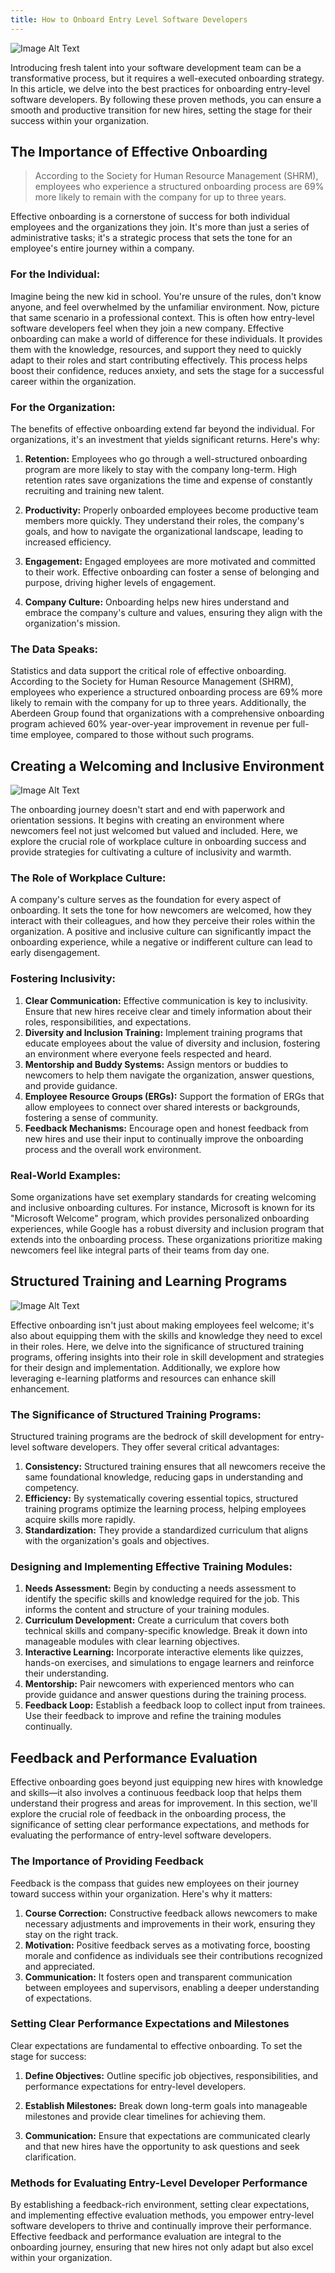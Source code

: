 ```yaml
---
title: How to Onboard Entry Level Software Developers
---
```


![Image Alt Text](/blog/assets/article5/image1.jpeg#center)

Introducing fresh talent into your software development team can be a transformative process, but it requires a well-executed onboarding strategy. In this article, we delve into the best practices for onboarding entry-level software developers. By following these proven methods, you can ensure a smooth and productive transition for new hires, setting the stage for their success within your organization.

## **The Importance of Effective Onboarding**
>According to the Society for Human Resource Management (SHRM), employees who experience a structured onboarding process are 69% more likely to remain with the company for up to three years.

Effective onboarding is a cornerstone of success for both individual employees and the organizations they join. It's more than just a series of administrative tasks; it's a strategic process that sets the tone for an employee's entire journey within a company.
### **For the Individual:**
Imagine being the new kid in school. You're unsure of the rules, don't know anyone, and feel overwhelmed by the unfamiliar environment. Now, picture that same scenario in a professional context. This is often how entry-level software developers feel when they join a new company.
Effective onboarding can make a world of difference for these individuals. It provides them with the knowledge, resources, and support they need to quickly adapt to their roles and start contributing effectively. This process helps boost their confidence, reduces anxiety, and sets the stage for a successful career within the organization.
### **For the Organization:**
The benefits of effective onboarding extend far beyond the individual. For organizations, it's an investment that yields significant returns. Here's why:

1. **Retention:** Employees who go through a well-structured onboarding program are more likely to stay with the company long-term. High retention rates save organizations the time and expense of constantly recruiting and training new talent.

2. **Productivity:** Properly onboarded employees become productive team members more quickly. They understand their roles, the company's goals, and how to navigate the organizational landscape, leading to increased efficiency.

3. **Engagement:** Engaged employees are more motivated and committed to their work. Effective onboarding can foster a sense of belonging and purpose, driving higher levels of engagement.

4. **Company Culture:** Onboarding helps new hires understand and embrace the company's culture and values, ensuring they align with the organization's mission.


### **The Data Speaks:**
Statistics and data support the critical role of effective onboarding. According to the Society for Human Resource Management (SHRM), employees who experience a structured onboarding process are 69% more likely to remain with the company for up to three years. Additionally, the Aberdeen Group found that organizations with a comprehensive onboarding program achieved 60% year-over-year improvement in revenue per full-time employee, compared to those without such programs.

## **Creating a Welcoming and Inclusive Environment**
![Image Alt Text](/blog/assets/article5/image2.jpeg#center)

The onboarding journey doesn't start and end with paperwork and orientation sessions. It begins with creating an environment where newcomers feel not just welcomed but valued and included. Here, we explore the crucial role of workplace culture in onboarding success and provide strategies for cultivating a culture of inclusivity and warmth.

### **The Role of Workplace Culture:**
A company's culture serves as the foundation for every aspect of onboarding. It sets the tone for how newcomers are welcomed, how they interact with their colleagues, and how they perceive their roles within the organization. A positive and inclusive culture can significantly impact the onboarding experience, while a negative or indifferent culture can lead to early disengagement.

### **Fostering Inclusivity:**

1. **Clear Communication:** Effective communication is key to inclusivity. Ensure that new hires receive clear and timely information about their roles, responsibilities, and expectations.
2. **Diversity and Inclusion Training:** Implement training programs that educate employees about the value of diversity and inclusion, fostering an environment where everyone feels respected and heard.
3. **Mentorship and Buddy Systems:** Assign mentors or buddies to newcomers to help them navigate the organization, answer questions, and provide guidance.
4. **Employee Resource Groups (ERGs):** Support the formation of ERGs that allow employees to connect over shared interests or backgrounds, fostering a sense of community.
5. **Feedback Mechanisms:** Encourage open and honest feedback from new hires and use their input to continually improve the onboarding process and the overall work environment.

### **Real-World Examples:**
Some organizations have set exemplary standards for creating welcoming and inclusive onboarding cultures. For instance, Microsoft is known for its "Microsoft Welcome" program, which provides personalized onboarding experiences, while Google has a robust diversity and inclusion program that extends into the onboarding process. These organizations prioritize making newcomers feel like integral parts of their teams from day one.

## **Structured Training and Learning Programs**
![Image Alt Text](/blog/assets/article5/image3.jpeg#center)

Effective onboarding isn't just about making employees feel welcome; it's also about equipping them with the skills and knowledge they need to excel in their roles. Here, we delve into the significance of structured training programs, offering insights into their role in skill development and strategies for their design and implementation. Additionally, we explore how leveraging e-learning platforms and resources can enhance skill enhancement.

### **The Significance of Structured Training Programs:**
Structured training programs are the bedrock of skill development for entry-level software developers. They offer several critical advantages:

1. **Consistency:** Structured training ensures that all newcomers receive the same foundational knowledge, reducing gaps in understanding and competency.
2. **Efficiency:** By systematically covering essential topics, structured training programs optimize the learning process, helping employees acquire skills more rapidly.
3. **Standardization:** They provide a standardized curriculum that aligns with the organization's goals and objectives.

### **Designing and Implementing Effective Training Modules:**
1. **Needs Assessment:** Begin by conducting a needs assessment to identify the specific skills and knowledge required for the job. This informs the content and structure of your training modules.
2. **Curriculum Development:** Create a curriculum that covers both technical skills and company-specific knowledge. Break it down into manageable modules with clear learning objectives.
3. **Interactive Learning:** Incorporate interactive elements like quizzes, hands-on exercises, and simulations to engage learners and reinforce their understanding.
4. **Mentorship:** Pair newcomers with experienced mentors who can provide guidance and answer questions during the training process.
5. **Feedback Loop:** Establish a feedback loop to collect input from trainees. Use their feedback to improve and refine the training modules continually.

## **Feedback and Performance Evaluation**
Effective onboarding goes beyond just equipping new hires with knowledge and skills—it also involves a continuous feedback loop that helps them understand their progress and areas for improvement. In this section, we'll explore the crucial role of feedback in the onboarding process, the significance of setting clear performance expectations, and methods for evaluating the performance of entry-level software developers.

### **The Importance of Providing Feedback**
Feedback is the compass that guides new employees on their journey toward success within your organization. Here's why it matters:

1. **Course Correction:** Constructive feedback allows newcomers to make necessary adjustments and improvements in their work, ensuring they stay on the right track.
2. **Motivation:** Positive feedback serves as a motivating force, boosting morale and confidence as individuals see their contributions recognized and appreciated.
3. **Communication:** It fosters open and transparent communication between employees and supervisors, enabling a deeper understanding of expectations.

### **Setting Clear Performance Expectations and Milestones**
Clear expectations are fundamental to effective onboarding. To set the stage for success:

1. **Define Objectives:** Outline specific job objectives, responsibilities, and performance expectations for entry-level developers.

2. **Establish Milestones:** Break down long-term goals into manageable milestones and provide clear timelines for achieving them.

3. **Communication:** Ensure that expectations are communicated clearly and that new hires have the opportunity to ask questions and seek clarification.

### **Methods for Evaluating Entry-Level Developer Performance**
By establishing a feedback-rich environment, setting clear expectations, and implementing effective evaluation methods, you empower entry-level software developers to thrive and continually improve their performance. Effective feedback and performance evaluation are integral to the onboarding journey, ensuring that new hires not only adapt but also excel within your organization.